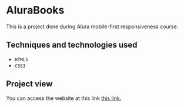 # AluraBooks
This is a project done during Alura mobile-first responsiveness course.

## Techniques and technologies used

- `HTML5`
- `CSS3`

## Project view

You can access the website at this link <a href="[http://localhost:3000/](https://pedrocsampaio.github.io/AluraBooks/)">this link.</a>
